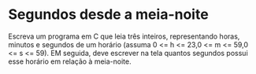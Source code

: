 # Segundos desde a meia-noite

Escreva um programa em C que leia três inteiros, representando horas, minutos e segundos de um horário (assuma 0 <= h <= 23,0 <= m <= 59,0 <= s <= 59). EM seguida, deve escrever na tela quantos segundos possui esse horário em relação à meia-noite.
